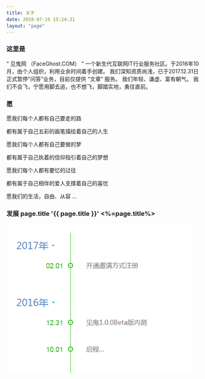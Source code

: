 ```yaml
---
title: 关于
date: 2018-07-16 15:24:31
layout: "page"
---
```


### 这里是
“ 见鬼网 （FaceGhost.COM） ” 一个新生代互联网IT行业服务社区。于2016年10月，由个人组织，利用业余时间着手创建。 我们深知资质尚浅，已于2017.12.31日正式暂停“问答”业务，目前仅提供 “文章” 服务。 我们年轻、谦虚、富有朝气。 我们不会飞，宁愿用脚去追，也不想飞，脚踏实地，勇往直前。

### 愿

愿我们每个人都有自己要走的路

都有属于自己五彩的画笔描绘着自己的人生

愿我们每个人都有自己要做的梦

都有属于自己执着的信仰指引着自己的梦想

愿我们每个人都有要忆的过往

都有属于自己相伴的爱人支撑着自己的喜忧

愿我们的生活，自由、从容 ...

### 发展 page.title '{{ page.title }}' <%=page.title%>

![发展](/images/about/step.png)

<div id="container"></div>
<link rel="stylesheet" href="https://imsun.github.io/gitment/style/default.css">
<script src="https://imsun.github.io/gitment/dist/gitment.browser.js"></script>
<script>
var gitment = new Gitment({
	id: '201807161524',
  owner: 'FaceGhost',
  repo: 'faceghost.github.io',
  oauth: {
    client_id: 'd227f784f22dc88d715b',
    client_secret: 'e80756438054505e8f1f625430d416dbb2865703',
  },
})
gitment.render('container')
</script>